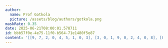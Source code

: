 ```yaml
---
author:
  name: Prof Gotkola
  picture: /assets/blog/authors/gotkola.png
maskRate: 0.35
date: 2025-06-21T08:00:01.578711
id: bbb57f0e-4e75-11f0-b564-71e1480f5e87
content: '[[9, 7, 2, 0, 4, 5, 1, 0, 3], [3, 0, 1, 9, 0, 2, 4, 0, 8], [0, 0, 5, 6, 3, 1, 0, 0, 9], [2, 5, 6, 4, 0, 0, 0, 8, 1], [8, 9, 0, 0, 0, 3, 0, 2, 6], [1, 3, 0, 0, 8, 6, 0, 0, 4], [7, 4, 3, 5, 6, 0, 9, 0, 2], [5, 0, 8, 0, 2, 9, 6, 0, 7], [6, 2, 9, 0, 1, 4, 8, 0, 0]]'
---
```

